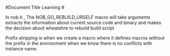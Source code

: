 #Document Title Learning #

In nob.h , The NOB_GO_REBUILD_URSELF macro will take arguments extracts the information about current source code and binary and makes the decision about wheatehre to rebuild build script 

Prefix stripping is when we create a macro where it defines macros without the prefix in the environment when we know there is no conflicts with instance name. 


